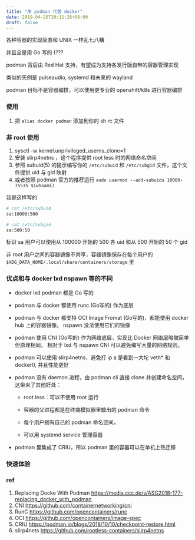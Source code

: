 ```yaml
---
title: "用 podman 代替 docker"
date: 2019-04-20T20:11:26+08:00
draft: false
---
```


各种容器的实现简直和 UNIX 一样乱七八糟

并且全是用 Go 写的 (???

podman 背后由 Red Hat 支持，有望成为支持各发行版自带的容器管理实现

类似的先例是 pulseaudio, systemd 和未来的 wayland

podman 目标不是容器编排，可以使用更专业的 openshift/k8s 进行容器编排

### 使用
1. 把 `alias docker podman` 添加到你的 sh rc 文件


### 非 root 使用
1. sysctl -w kernel.unprivileged_userns_clone=1
1. 安装 slirp4netns ，这个程序提供 root less 时的网络命名空间
1. 参照 subuid(5) 的提示编写你的 `/etc/subuid` 和 `/etc/subgid` 文件，这个文件提供 uid 与 gid 映射
1. 或者按照 podman 官方的推荐运行 `sudo usermod --add-subuids 10000-75535 $(whoami)`

我是这样写的
```bash
# cat /etc/subuid
sa:10000:500

# cat /etc/subgid
sa:500:50
```

标识 sa 用户可以使用从 100000 开始的 500 各 uid 和从 500 开始的 50 个 gid

非 root 用户之间的容器镜像不共享，容器镜像保存在每个用户的 `$XDG_DATA_HOME/.local/share/containers/storage` 里


### 优点和与 docker lxd nspawn 等的不同

- docker lxd podman 都是 Go 写的

- podman 与 docker 都使用 runc (Go写的) 作为底层

- podman 与 docker 都支持 OCI Image Fromat (Go写的)，都能使用 docker hub 上的容器镜像。
  nspawn 没法使用它们的镜像

- podman 使用 CNI (Go写的) 作为网络底层，实现比 Docker 网络层略微简单但原理相同。
  相对于 lxd 与 nspawn CNI 可以避免编写大量的网络规则。

- podman 可以使用 slirp4netns，避免打 ip a 是看到一大坨 veth* 和 docker0, 并且性能更好

- podman 没有 daemon 进程，由 podman cli 直接 clone 并创建命名空间，这带来了其他好处：

    - root less：可以不使用 root 运行

    - 容器的父进程都是在终端模拟器里敲出的 podman 命令

    - 每个用户拥有自己的 podman 命名空间，

    - 可以用 systemd service 管理容器

- podman 里集成了 CRIU，所以 podman 里的容器可以在单机上热迁移
<script id="asciicast-205183" src="https://asciinema.org/a/205183.js" async></script>

### 快速体验
<script id="asciicast-QDOgqAMp7nP05otIIZPuWL0O8" src="https://asciinema.org/a/QDOgqAMp7nP05otIIZPuWL0O8.js" async></script><Paste>

### ref
1. Replacing Docke With Podman https://media.ccc.de/v/ASG2018-177-replacing_docker_with_podman
1. CNI https://github.com/containernetworking/cni
1. RunC https://github.com/opencontainers/runc
1. OCI https://github.com/opencontainers/image-spec
1. CRIU https://podman.io/blogs/2018/10/10/checkpoint-restore.html
1. slirp4nets https://github.com/rootless-containers/slirp4netns
